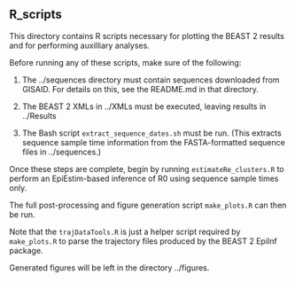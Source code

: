 R_scripts
---------

This directory contains R scripts necessary for plotting the BEAST 2 results
and for performing auxilliary analyses.

Before running any of these scripts, make sure of the following:

1. The ../sequences directory must contain sequences downloaded from GISAID.
   For details on this, see the README.md in that directory.

2. The BEAST 2 XMLs in ../XMLs must be executed, leaving results in ../Results

3. The Bash script `extract_sequence_dates.sh` must be run.  (This extracts sequence
sample time information from the FASTA-formatted sequence files in
../sequences.)

Once these steps are complete, begin by running `estimateRe_clusters.R` to
perform an EpiEstim-based inference of R0 using sequence sample times only.

The full post-processing and figure generation script `make_plots.R` can then
be run.

Note that the `trajDataTools.R` is just a helper script required by `make_plots.R`
to parse the trajectory files produced by the BEAST 2 EpiInf package.

Generated figures will be left in the directory ../figures.
